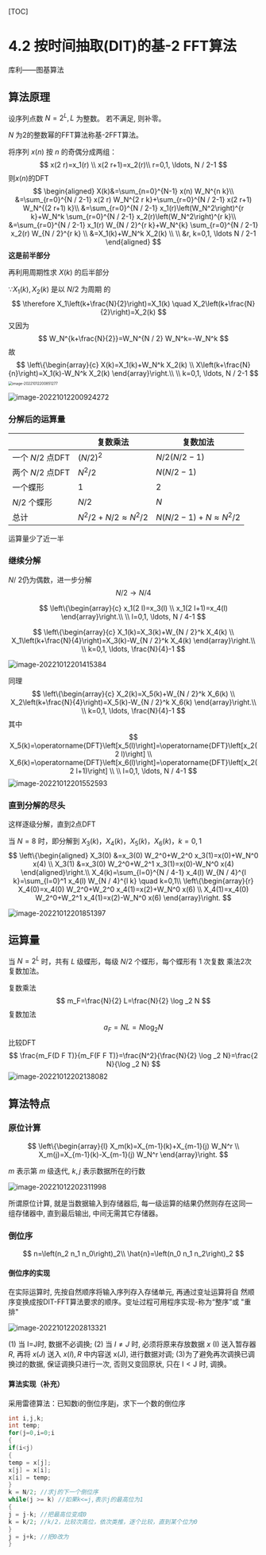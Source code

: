 [TOC]

# 4.2 按时间抽取(DIT)的基-2 FFT算法

库利——图基算法

## 算法原理

设序列点数 $N=2^L, L$ 为整数。 若不满足, 则补零。

$N$ 为2的整数幂的FFT算法称基-2FFT算法。

将序列 $x(n)$ 按 $n$ 的奇偶分成两组：
$$
x(2 r)=x_1(r) \\
x(2 r+1)=x_2(r)\\
r=0,1, \ldots, N / 2-1
$$
则$x(n)$的DFT
$$
\begin{aligned}
X(k)&=\sum_{n=0}^{N-1} x(n) W_N^{n k}\\
&=\sum_{r=0}^{N / 2-1} x(2 r) W_N^{2 r k}+\sum_{r=0}^{N / 2-1} x(2 r+1) W_N^{(2 r+1) k}\\
&=\sum_{r=0}^{N / 2-1} x_1(r)\left(W_N^2\right)^{r k}+W_N^k \sum_{r=0}^{N / 2-1} x_2(r)\left(W_N^2\right)^{r k}\\
&=\sum_{r=0}^{N / 2-1} x_1(r) W_{N / 2}^{r k}+W_N^{k} \sum_{r=0}^{N / 2-1} x_2(r) W_{N / 2}^{r k} \\
&=X_1(k)+W_N^k X_2(k) \\
\\
&r, k=0,1, \ldots N / 2-1
\end{aligned}
$$
**这是前半部分**

再利用周期性求 $X(k)$ 的后半部分

$\because X_1(k), X_2(k)$ 是以 $N / 2$ 为周期 的
$$
\therefore X_1\left(k+\frac{N}{2}\right)=X_1(k) \quad X_2\left(k+\frac{N}{2}\right)=X_2(k)
$$
又因为
$$
W_N^{k+\frac{N}{2}}=W_N^{N / 2} W_N^k=-W_N^k
$$
故
$$
\left\{\begin{array}{c}
X(k)=X_1(k)+W_N^k X_2(k) \\
X\left(k+\frac{N}{n}\right)=X_1(k)-W_N^k X_2(k)
\end{array}\right.\\
\\
k=0,1, \ldots, N / 2-1
$$
<img src="https://mypic-1312707183.cos.ap-nanjing.myqcloud.com/image-20221012200851277.png" alt="image-20221012200851277" style="zoom:50%;" />

![image-20221012200924272](https://mypic-1312707183.cos.ap-nanjing.myqcloud.com/image-20221012200924272.png)

### 分解后的运算量

|                    | 复数乘法                       | 复数加法                      |
| ------------------ | ------------------------------ | ----------------------------- |
| 一个 $N / 2$ 点DFT | $(N / 2)^2$                    | $N / 2(N / 2-1)$              |
| 两个 $N / 2$ 点DFT | $N^{2 }/2$                     | $N(N / 2-1)$                  |
| 一个蝶形           | 1                              | 2                             |
| $N / 2$ 个蝶形     | $N/2$                          | $N$                           |
| 总计               | $N^2 / 2+N / 2\approx N^2 / 2$ | $N(N / 2-1)+N\approx N^2 / 2$ |

运算量少了近一半

### 继续分解

$N /$ 2仍为偶数，进一步分解
$$
N / 2 \rightarrow N / 4
$$

$$
\left\{\begin{array}{c}
x_1(2 l)=x_3(l) \\
x_1(2 l+1)=x_4(l)
\end{array}\right.\\
\\
l=0,1, \ldots, N / 4-1
$$

$$
\left\{\begin{array}{c}
X_1(k)=X_3(k)+W_{N / 2}^k X_4(k) \\
X_1\left(k+\frac{N}{4}\right)=X_3(k)-W_{N / 2}^k X_4(k)
\end{array}\right.\\
\\
k=0,1, \ldots, \frac{N}{4}-1
$$

![image-20221012201415384](https://mypic-1312707183.cos.ap-nanjing.myqcloud.com/image-20221012201415384.png)

同理
$$
\left\{\begin{array}{c}
X_2(k)=X_5(k)+W_{N / 2}^k X_6(k) \\
X_2\left(k+\frac{N}{4}\right)=X_5(k)-W_{N / 2}^k X_6(k)
\end{array}\right.\\
\\
k=0,1, \ldots, \frac{N}{4}-1
$$
其中
$$
X_5(k)=\operatorname{DFT}\left[x_5(l)\right]=\operatorname{DFT}\left[x_2(2 l)\right] \\
X_6(k)=\operatorname{DFT}\left[x_6(l)\right]=\operatorname{DFT}\left[x_2(2 l+1)\right]
\\
\\
l=0,1, \ldots, N / 4-1
$$
![image-20221012201552593](https://mypic-1312707183.cos.ap-nanjing.myqcloud.com/image-20221012201552593.png)

### 直到分解的尽头

这样逐级分解，直到2点DFT

当 $N=8$ 时，即分解到 $X_3(k) ， X_4(k) ， X_5(k) ， X_6(k) ， k=0,1$
$$
\left\{\begin{aligned}
X_3(0) &=x_3(0) W_2^0+W_2^0 x_3(1)=x(0)+W_N^0 x(4) \\
X_3(1) &=x_3(0) W_2^0+W_2^1 x_3(1)=x(0)-W_N^0 x(4)
\end{aligned}\right.\\
X_4(k)=\sum_{l=0}^{N / 4-1} x_4(l) W_{N / 4}^{l k}=\sum_{l=0}^1 x_4(l) W_{N / 4}^{l k} \quad k=0,1\\
\left\{\begin{array}{r}
X_4(0)=x_4(0) W_2^0+W_2^0 x_4(1)=x(2)+W_N^0 x(6) \\
X_4(1)=x_4(0) W_2^0+W_2^1 x_4(1)=x(2)-W_N^0 x(6)
\end{array}\right.
$$


![image-20221012201851397](https://mypic-1312707183.cos.ap-nanjing.myqcloud.com/image-20221012201851397.png)



## 运算量

当 $N=2^L$ 时，共有 $L$ 级蝶形，每级 $N / 2$ 个蝶形，每个蝶形有 1 次复数 乘法2次复数加法。

复数乘法
$$
m_F=\frac{N}{2} L=\frac{N}{2} \log _2 N
$$
复数加法
$$
a_F=N L=N \log _2 N
$$
比较DFT
$$
\frac{m_F(D F T)}{m_F(F F T)}=\frac{N^2}{\frac{N}{2} \log _2 N}=\frac{2 N}{\log _2 N}
$$
![image-20221012202138082](https://mypic-1312707183.cos.ap-nanjing.myqcloud.com/image-20221012202138082.png)

## 算法特点

### 原位计算

$$
\left\{\begin{array}{l}
X_m(k)=X_{m-1}(k)+X_{m-1}(j) W_N^r \\
X_m(j)=X_{m-1}(k)-X_{m-1}(j) W_N^r
\end{array}\right.
$$

$m$ 表示第 $m$ 级迭代, $k, j$ 表示数据所在的行数

![image-20221012202311998](https://mypic-1312707183.cos.ap-nanjing.myqcloud.com/image-20221012202311998.png)

所谓原位计算, 就是当数据输入到存储器后, 每一级运算的结果仍然则存在这同一组存储器中, 直到最后输出, 中间无需其它存储器。

### 倒位序

$$
n=\left(n_2 n_1 n_0\right)_2\\
\hat{n}=\left(n_0 n_1 n_2\right)_2
$$

#### 倒位序的实现

在实际运算时, 先按自然顺序将输入序列存入存储单元, 再通过变址运算将自 然顺序变换成按DIT-FFT算法要求的顺序。变址过程可用程序实现-称为“整序”或 "重排"

![image-20221012202813321](https://mypic-1312707183.cos.ap-nanjing.myqcloud.com/image-20221012202813321.png)

(1) 当 I=J时, 数据不必调换;
(2) 当 $I \neq J$ 时, 必须将原来存放数据 $x$ (I) 送入暂存器 $R$, 再将 $x(J)$ 送入 $x(I), R$ 中内容送 $\mathrm{x}(\mathrm{J})$, 进行数据对调;
(3)为了避免再次调换已调换过的数据, 保证调换只进行一次, 否则又变回原状, 只在 $\mathrm{I}<\mathrm{J}$ 时, 调换。

#### 算法实现（补充）

采用雷德算法：已知数i的倒位序是j，求下一个数的倒位序

```C
int i,j,k;
int temp;
for(j=0,i=0;i
{
if(i<j)
{
temp = x[j];
x[j] = x[i];
x[i] = temp;
}
k = N/2; //求j的下一个倒位序
while(j >= k) //如果k<=j,表示j的最高位为1
{
j = j-k; //把最高位变成0
k = k/2; //k/2，比较次高位，依次类推，逐个比较，直到某个位为0
}
j = j+k; //把0改为
}